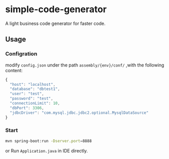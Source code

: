 # simple-code-generator
A light business code generator for faster code.

## Usage

### Configration
modify `config.json` under the path `assembly/{env}/conf/` ,with the following content:

```javascript
{
  "host": "localhost",
  "database": "dbtest1",
  "user": "test",
  "password": "test",
  "connectionLimit": 10,
  "dbPort": 3306,
  "jdbcDriver": "com.mysql.jdbc.jdbc2.optional.MysqlDataSource"
}
```
### Start

```bash
mvn spring-boot:run -Dserver.port=8888
```
or Run `Application.java` in IDE directly.
